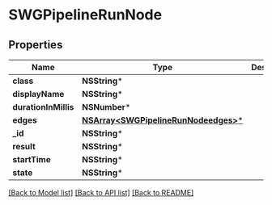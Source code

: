 # SWGPipelineRunNode

## Properties
Name | Type | Description | Notes
------------ | ------------- | ------------- | -------------
**class** | **NSString*** |  | [optional] 
**displayName** | **NSString*** |  | [optional] 
**durationInMillis** | **NSNumber*** |  | [optional] 
**edges** | [**NSArray&lt;SWGPipelineRunNodeedges&gt;***](SWGPipelineRunNodeedges.md) |  | [optional] 
**_id** | **NSString*** |  | [optional] 
**result** | **NSString*** |  | [optional] 
**startTime** | **NSString*** |  | [optional] 
**state** | **NSString*** |  | [optional] 

[[Back to Model list]](../README.md#documentation-for-models) [[Back to API list]](../README.md#documentation-for-api-endpoints) [[Back to README]](../README.md)


